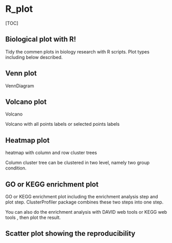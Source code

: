 # R_plot
[TOC]
## Biological plot  with R!
Tidy the commen plots in biology research with R scripts.
Plot types including below described.

## Venn plot

VennDiagram

## Volcano plot

Volcano

Volcano with all points labels or selected points labels

## Heatmap plot

heatmap with column and row cluster trees

Column cluster tree can be clustered in two level, namely two group condition.

## GO or KEGG enrichment plot

GO or KEGG enrichment plot including the enrichment analysis step and plot step. ClusterProfiler package combines these two steps into one step.

You can also do the enrichment analysis with DAVID web tools or KEGG web tools , then plot the result.

## Scatter plot showing the reproducibility

